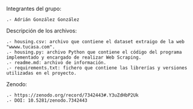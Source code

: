 Integrantes del grupo:
    
    .- Adrián González González

Descripción de los archivos:

    .- housing.csv: archivo que contiene el dataset extraigo de la web "wwww.tucasa.com".
    .- housing.py: archivo Python que contiene el código del programa implementado y encargado de realizar Web Scraping.
    .- readme.md: archivo de información.
    .- requirements.txt: fichero que contiene las librerías y versiones utilizadas en el proyecto.

Zenodo:
    
    .- https://zenodo.org/record/7342443#.Y3uZdHbP2Uk
    .- DOI: 10.5281/zenodo.7342443
